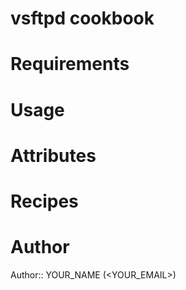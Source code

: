 # vsftpd cookbook

# Requirements

# Usage

# Attributes

# Recipes

# Author

Author:: YOUR_NAME (<YOUR_EMAIL>)
